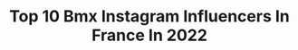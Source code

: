 ---
title: Top 10 Bmx Instagram Influencers In France In 2022
description: >-
  Find top bmx Instagram influencers in France in 2022. Most popular hashtags: #bmx #bmxporn #wheelie.
platform: Instagram
hits: 90
text_top: Identify the best Instagram accounts on inBeat.
text_bottom: inBeat has 90 Instagram influencers like this in France for you to contact.
profiles:
  - username: "mvalentino971"
    fullname: >-
      Manon Valentino
    bio: >-
      BMX Princess 🚲 PERSÉVÉRANCE - DISCIPLINE - COURAGE @lacoste - @sba_bmx - @sunn_bikes - @ride100percent - @bmxavenue - @eiffage - @veetireco
    location: "France"
    followers: 26428
    engagement: 416
    commentsToLikes: 0.010666
    id: ck6tn0w8z8ww10j71zvxer59b
    verified: false
    hashtags: "#afterconfinment, #merci, #iwd2020, #stayathome"
  - username: "patrick_kempf"
    fullname: >-
      Patrik Kempf
    bio: >-
      IBS BUDAPEST 📚 BMX rider from Hungary 😎 @vansshop.hu @ridezoneclothing BMX videóm! 👇👇
    location: "France"
    followers: 65941
    engagement: 1239
    commentsToLikes: 0.004284
    id: ck5q6tzy8yt0r0i11mbd54ti7
    verified: false
    hashtags: "#bmx, #hirdetes, #te, #rexona"
  - username: "jesselesommer"
    fullname: >-
      JESSE LE SOMMER 🪐
    bio: >-
      Gemini on a Bmx moonrockagency @lecoqsportif • @dickieslifeofficial • @vitaminwellfrance • @socialbikeco • @house99 • @biotherm • @mouscase
    location: "France"
    followers: 25211
    engagement: 229
    commentsToLikes: 0.021038
    id: ck14hp0tubeto0i19shhcfk4p
    verified: false
    hashtags: "#bmxstreet, #ellesouthafrica, #bluehairdontcare, #vitaminwellfrance"
  - username: "camillemaire777"
    fullname: >-
      Camille Maire
    bio: >-
      🇫🇷 Current BMX World #5 ◾️ 📍Saint-Etienne 👩🏼‍⚕️ ATSEM ◾️ • Dream 🧘🏼‍♀️~ Work 🏋🏼‍♂️ ~ Believe 🚴‍♀️ •
    location: "France"
    followers: 6968
    engagement: 1219
    commentsToLikes: 0.017587
    id: ck5bvbe9mjbyw0i11u30rt494
    verified: false
    hashtags: "#enjoyedalot, #race, #enduromtb, #workoutroutine"
  - username: "christianmoll1"
    fullname: >-
      C H R I S T I A N    M O L L
    bio: >-
      Bmx | Chile | Travel @ibikes_chile | @mauiandsons_chile Nuevo video ⏬
    location: "France"
    followers: 33684
    engagement: 385
    commentsToLikes: 0.040407
    id: ck5zkl47kjodt0i140pscy1np
    verified: false
    hashtags: "#bmx, #bmxsupportcup, #tframp"
  - username: "jaredgravesmtb"
    fullname: >-
      Jared graves
    bio: >-
      Professional MTB rider, BMX olympian. 2014 EWS world champ. 4X world champion. 21X World cup/EWS winner. Brain cancer survivor!
    location: "France"
    followers: 67148
    engagement: 622
    commentsToLikes: 0.013677
    id: ck55p00bz9ij60i11wpst67la
    verified: true
    hashtags: "#dontgetbittergetbetter, #sb150, #tbt, #getoutside"
  - username: "midjdeal"
    fullname: >-
      Midj Deal - WNBF® PRO Physique
    bio: >-
      Natural Pro Men's Physique - 38y 🇨🇵🇲🇺 🏆WNBF ES 18 Champ' 🏅6th WNBF World 18 ⚡@bmxxsportsnutrition Athlete 📸 @midjdealfit 🏆 @wnbf.fr president
    location: "France"
    followers: 33849
    engagement: 189
    commentsToLikes: 0.025882
    id: ck6uctm0ghfw80j71a1zlgv9k
    verified: false
    hashtags: "#fitspo, #beastmode, #bmxx, #motivation"
  - username: "oneway_titoo"
    fullname: >-
      TITO BIKZ
    bio: >-
      🥇ParisBikelife 🇫🇷💥| BMX 🎥+10K on YouTube 🚲@collectivebikes Athlete ✨@french.waver Ambassador 🌊 Promo Code -15% : « TITOO » ___ DERNIÈRE VIDÉO !👇🏿
    location: "France"
    followers: 11902
    engagement: 1250
    commentsToLikes: 0.029301
    id: ck9wfor5optae0j7871xa90dw
    verified: false
    hashtags: "#confinement, #fail, #nikeshoes, #veetireco"
  - username: "pandatwentysix"
    fullname: >-
      Panda TwentySix BMX
    bio: >-
      26 inch BMX rides 📍Paris, FR 🐼 #Panda26bmx
    location: "France"
    followers: 13047
    engagement: 2199
    commentsToLikes: 0.003659
    id: ckf5lho9gpld20j23d8qz41qc
    verified: false
    hashtags: "#mtbfreestyle, #fattire, #swerve, #mtbrider"
  - username: "bmx.pub"
    fullname: >-
      Bmx Public for fun 🚲
    bio: >-
      👕 Our merch -> @bmx.pub.merch ⭕️Tag your posts #bmxpub to be featured 🔥New youtube video allready dropped🔥👇🏻
    location: "France"
    followers: 15370
    engagement: 1546
    commentsToLikes: 0.004806
    id: ck8t9l4l3ohu40j783hvu5vjp
    verified: false
    hashtags: ""
---
